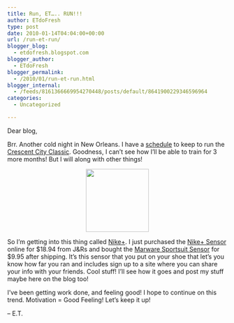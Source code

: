 ```yaml
---
title: Run, ET….. RUN!!!
author: ETdoFresh
type: post
date: 2010-01-14T04:04:00+00:00
url: /run-et-run/
blogger_blog:
  - etdofresh.blogspot.com
blogger_author:
  - ETdoFresh
blogger_permalink:
  - /2010/01/run-et-run.html
blogger_internal:
  - /feeds/8161366669954270448/posts/default/8641900229346596964
categories:
  - Uncategorized

---
```

Dear blog,

Brr. Another cold night in New Orleans. I have a [schedule][1] to keep to run the [Crescent City Classic][2]. Goodness, I can&#8217;t see how I&#8217;ll be able to train for 3 more months! But I will along with other things!

<p align="center">
  <a href="http://lh3.ggpht.com/_yEPuIWl8ybE/S06Zm0clxxI/AAAAAAAAA_w/hAPOQXfvTm0/s1600/nike%2B.jpg"><img src="http://lh3.ggpht.com/_yEPuIWl8ybE/S06Zm0clxxI/AAAAAAAAA_w/hAPOQXfvTm0/s144/nike%2B.jpg" width="144" /></a>
</p>

So I&#8217;m getting into this thing called [Nike+][3]. I just purchased the [Nike+ Sensor][4] online for $18.94 from J&Rs and bought the [Marware Sportsuit Sensor][5] for $9.95 after shipping. It&#8217;s this sensor that you put on your shoe that let&#8217;s you know how far you ran and includes sign up to a site where you can share your info with your friends. Cool stuff! I&#8217;ll see how it goes and post my stuff maybe here on the blog too!

I&#8217;ve been getting work done, and feeling good! I hope to continue on this trend. Motivation = Good Feeling! Let&#8217;s keep it up!

&#8211; E.T.

 [1]: http://ccc10k.com/uploads/CCCTrainingCalendar2010.pdf
 [2]: http://ccc10k.com/
 [3]: http://www.nike.com/nikeplus
 [4]: http://www.jr.com/apple/pe/APP_MA368LL_SL_D/
 [5]: http://cgi.ebay.com/Marware-Sportsuit-Sensor-Nike-iPod-Sport-Kit_W0QQitemZ170417550760QQcmdZViewItemQQptZOther_MP3_Player_Accessories?hash=item27adad75a8#ht_2347wt_1165